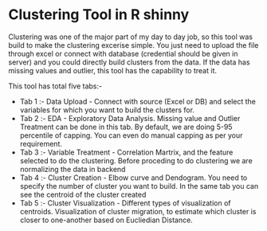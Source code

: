 # Clustering Tool in R shinny

Clustering was one of the major part of my day to day job, so this tool was build to make the clustering excerise simple. You just need to upload the file through excel or connect with database (credential should be given in server) and you could directly build clusters from the data. If the data has missing values and outlier, this tool has the capability to treat it.

This tool has total five tabs:-

* Tab 1 :- Data Upload - Connect with source (Excel or DB) and select the variables for which you want to build the clusters for.
* Tab 2 :- EDA - Exploratory Data Analysis. Missing value and Outlier Treatment can be done in this tab. By default, we are doing 5-95 percentile of capping.    You can even do manual capping as per your requirement.
* Tab 3 :- Variable Treatment - Correlation Martrix, and the feature selected to do the clustering. Before proceding to do clustering we are normalizing the data in backend
* Tab 4 :- Cluster Creation - Elbow curve and Dendogram. You need to specify the number of cluster you want to build. In the same tab you can see the centroid of the cluster created
* Tab 5 :- Cluster Visualization - Different types of visualization of centroids. Visualization of cluster migration, to estimate which cluster is closer to one-another based on Eucliedian Distance.




